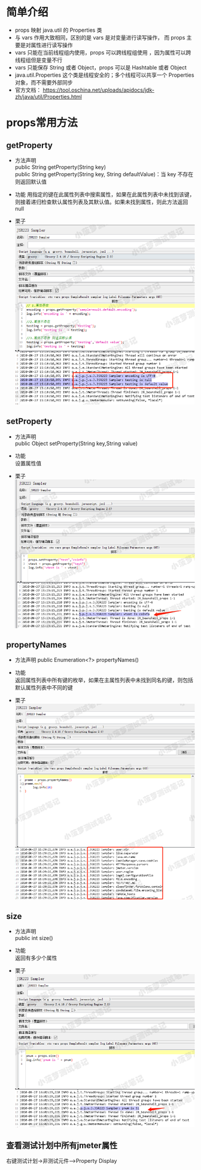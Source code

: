 # 简单介绍
* props 映射 java.util 的 Properties 类
* 与 vars 作用大致相同，区别的是 vars 是对变量进行读写操作， 而 props 主要是对属性进行读写操作
* vars 只能在当前线程组内使用，props 可以跨线程组使用 ，因为属性可以跨线程组但是变量不行
* vars 只能保存 String 或者 Object，props 可以是 Hashtable 或者 Object
* java.util.Properties 这个类是线程安全的；多个线程可以共享一个 Properties 对象，而不需要外部同步
* 官方文档： https://tool.oschina.net/uploads/apidocs/jdk-zh/java/util/Properties.html
 

# props常用方法
## getProperty
* 方法声明  
public String getProperty(String key)  
public String getProperty(String key, String defaultValue)：当 key 不存在则返回默认值  

* 功能
用指定的键在此属性列表中搜索属性，如果在此属性列表中未找到该键，则接着递归检查默认属性列表及其默认值。如果未找到属性，则此方法返回 null

* 栗子
![img_9.png](imgs/img_9.png)

## setProperty
* 方法声明  
public Object setProperty(String key,String value)

* 功能  
设置属性值

* 栗子
![img_10.png](imgs/img_10.png)

## propertyNames
* 方法声明
public Enumeration<?> propertyNames()

* 功能  
返回属性列表中所有键的枚举，如果在主属性列表中未找到同名的键，则包括默认属性列表中不同的键

* 栗子
![img_11.png](imgs/img_11.png)

## size
* 方法声明  
public int size()

* 功能  
返回有多少个属性

* 栗子
![img_12.png](imgs/img_12.png)

## 查看测试计划中所有jmeter属性
右键测试计划->非测试元件—>Property Display